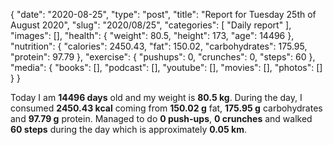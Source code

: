 {
    "date": "2020-08-25",
    "type": "post",
    "title": "Report for Tuesday 25th of August 2020",
    "slug": "2020\/08\/25",
    "categories": [
        "Daily report"
    ],
    "images": [],
    "health": {
        "weight": 80.5,
        "height": 173,
        "age": 14496
    },
    "nutrition": {
        "calories": 2450.43,
        "fat": 150.02,
        "carbohydrates": 175.95,
        "protein": 97.79
    },
    "exercise": {
        "pushups": 0,
        "crunches": 0,
        "steps": 60
    },
    "media": {
        "books": [],
        "podcast": [],
        "youtube": [],
        "movies": [],
        "photos": []
    }
}

Today I am <strong>14496 days</strong> old and my weight is <strong>80.5 kg</strong>. During the day, I consumed <strong>2450.43 kcal</strong> coming from <strong>150.02 g</strong> fat, <strong>175.95 g</strong> carbohydrates and <strong>97.79 g</strong> protein. Managed to do <strong>0 push-ups</strong>, <strong>0 crunches</strong> and walked <strong>60 steps</strong> during the day which is approximately <strong>0.05 km</strong>.